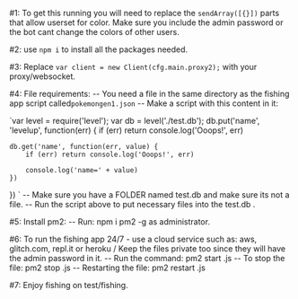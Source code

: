 #1: To get this running you will need to replace the `sendArray([{}])` parts that allow userset for color. Make sure you include the admin password or the bot cant change the colors of other users.

#2: use `npm i` to install all the packages needed.

#3: Replace `var client = new Client(cfg.main.proxy2);` with your proxy/websocket.

#4: File requirements:
  -- You need a file in the same directory as the fishing app script called`pokemongen1.json`
  -- Make a script with this content in it:

`var level = require('level');
var db = level('./test.db');
db.put('name', 'levelup', function(err) {
    if (err) return console.log('Ooops!', err)

    db.get('name', function(err, value) {
        if (err) return console.log('Ooops!', err)
           
        console.log('name=' + value)
    })
})
`
-- Make sure you have a FOLDER named test.db and make sure its not a file.
-- Run the script above to put necessary files into the test.db .

#5: Install pm2:
-- Run: npm i pm2 -g as administrator.

#6: To run the fishing app 24/7 - use a cloud service such as: aws, glitch.com, repl.it or heroku / Keep the files private too since they will have the admin password in it.
  -- Run the command: pm2 start <filename>.js
  -- To stop the file: pm2 stop <filename>.js
  -- Restarting the file: pm2 restart <filename>.js
  
#7: Enjoy fishing on test/fishing.
